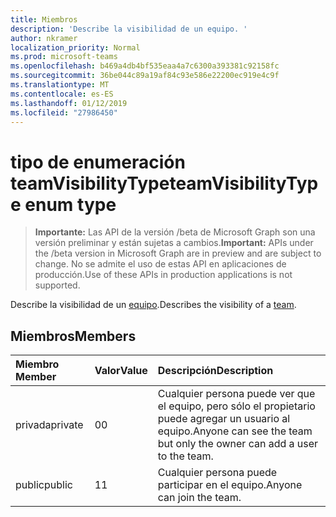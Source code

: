 ```yaml
---
title: Miembros
description: 'Describe la visibilidad de un equipo. '
author: nkramer
localization_priority: Normal
ms.prod: microsoft-teams
ms.openlocfilehash: b469a4db4bf535eaa4a7c6300a393381c92158fc
ms.sourcegitcommit: 36be044c89a19af84c93e586e22200ec919e4c9f
ms.translationtype: MT
ms.contentlocale: es-ES
ms.lasthandoff: 01/12/2019
ms.locfileid: "27986450"
---
```

# <a name="teamvisibilitytype-enum-type"></a><span data-ttu-id="c0b69-103">tipo de enumeración teamVisibilityType</span><span class="sxs-lookup"><span data-stu-id="c0b69-103">teamVisibilityType enum type</span></span>

> <span data-ttu-id="c0b69-104">**Importante:** Las API de la versión /beta de Microsoft Graph son una versión preliminar y están sujetas a cambios.</span><span class="sxs-lookup"><span data-stu-id="c0b69-104">**Important:** APIs under the /beta version in Microsoft Graph are in preview and are subject to change.</span></span> <span data-ttu-id="c0b69-105">No se admite el uso de estas API en aplicaciones de producción.</span><span class="sxs-lookup"><span data-stu-id="c0b69-105">Use of these APIs in production applications is not supported.</span></span>

<span data-ttu-id="c0b69-106">Describe la visibilidad de un [equipo](../resources/team.md).</span><span class="sxs-lookup"><span data-stu-id="c0b69-106">Describes the visibility of a [team](../resources/team.md).</span></span> 

## <a name="members"></a><span data-ttu-id="c0b69-107">Miembros</span><span class="sxs-lookup"><span data-stu-id="c0b69-107">Members</span></span>

| <span data-ttu-id="c0b69-108">Miembro	</span><span class="sxs-lookup"><span data-stu-id="c0b69-108">Member</span></span> | <span data-ttu-id="c0b69-109">Valor</span><span class="sxs-lookup"><span data-stu-id="c0b69-109">Value</span></span>| <span data-ttu-id="c0b69-110">Descripción</span><span class="sxs-lookup"><span data-stu-id="c0b69-110">Description</span></span> |
|:---------------|:--------|:----------|
|<span data-ttu-id="c0b69-111">privada</span><span class="sxs-lookup"><span data-stu-id="c0b69-111">private</span></span>|<span data-ttu-id="c0b69-112">0</span><span class="sxs-lookup"><span data-stu-id="c0b69-112">0</span></span>|<span data-ttu-id="c0b69-113">Cualquier persona puede ver que el equipo, pero sólo el propietario puede agregar un usuario al equipo.</span><span class="sxs-lookup"><span data-stu-id="c0b69-113">Anyone can see the team but only the owner can add a user to the team.</span></span>|
|<span data-ttu-id="c0b69-114">public</span><span class="sxs-lookup"><span data-stu-id="c0b69-114">public</span></span>|<span data-ttu-id="c0b69-115">1</span><span class="sxs-lookup"><span data-stu-id="c0b69-115">1</span></span>|<span data-ttu-id="c0b69-116">Cualquier persona puede participar en el equipo.</span><span class="sxs-lookup"><span data-stu-id="c0b69-116">Anyone can join the team.</span></span>|
